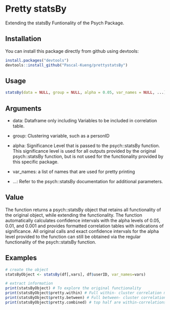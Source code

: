 # Pretty statsBy
Extending the statsBy Funtionality of the Psych Package.
## Installation
You can install this package directly from github using devtools:
```R
install.packages("devtools")
devtools::install_github("Pascal-Kueng/prettystatsBy")
```

## Usage
```R
statsBy(data = NULL, group = NULL, alpha = 0.05, var_names = NULL, ...)
```
## Arguments
- data: Dataframe only including Variables to be included in correlation table.

- group: Clustering variable, such as a personID

- alpha: Significance Level that is passed to the psych::statsBy function. This significance level is used for all outputs provided by the original psych::statsBy function, but is not used for the functionality provided by this specific package.

- var_names: a list of names that are used for pretty printing

- ...:	Refer to the psych::statsBy documentation for additional parameters.

## Value
The function returns a psych::statsBy object that retains all functionality of the original object, while extending the functionality. 
The function automatically calculates confidence intervals with the alpha levels of 0.05, 0.01, and 0.001 and provides 
formatted correlation tables with indications of significance. All original calls and exact confidence intervals for the alpha level 
provided to the function can still be obtained via the regular functionality of the psych::statsBy function.

## Examples
```R
# create the object
statsByObject <- statsBy(df[,vars], df$userID, var_names=vars)

# extract information
print(statsByObject) # To explore the original functionality
print(statsByObject$pretty.within) # Full within- cluster correlation matrix
print(statsByObject$pretty.between) # Full between- cluster correlation matrix
print(statsByObject$pretty.combined) # top half are within-correlations, bottom half are between correlations.
```
